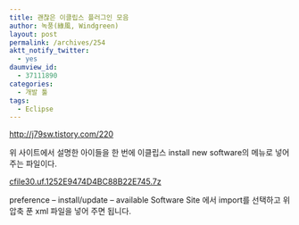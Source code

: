 ```yaml
---
title: 괜찮은 이클립스 플러그인 모음
author: 녹풍(綠風, Windgreen)
layout: post
permalink: /archives/254
aktt_notify_twitter:
  - yes
daumview_id:
  - 37111890
categories:
  - 개발 툴
tags:
  - Eclipse
---
```

<a href="http://j79sw.tistory.com/220" target="_blank">http://j79sw.tistory.com/220</a>

위 사이트에서 설명한 아이들을 한 번에 이클립스 install new software의 메뉴로 넣어 주는 파일이다.

<a href="/uploads/legacy/old-images/1/cfile30.uf.1252E9474D4BC88B22E745.7z" class="aligncenter" />cfile30.uf.1252E9474D4BC88B22E745.7z</a>

preference &#8211; install/update &#8211; available Software Site 에서 import를 선택하고 위 압축 푼 xml 파일을 넣어 주면 됩니다.